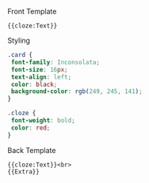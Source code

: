 Front Template

``` anki
{{cloze:Text}}
``` 

Styling

``` css
.card {
 font-family: Inconsolata;
 font-size: 16px;
 text-align: left;
 color: black;
 background-color: rgb(249, 245, 141);
}

.cloze {
 font-weight: bold;
 color: red;
}
``` 

Back Template

``` anki
{{cloze:Text}}<br>
{{Extra}}
``` 


